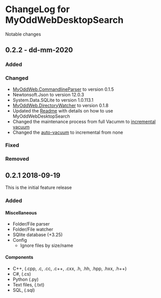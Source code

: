 # ChangeLog for MyOddWebDesktopSearch

Notable changes

## 0.2.2 - dd-mm-2020

### Added

### Changed

- [MyOddWeb.CommandlineParser](https://github.com/FFMG/myoddweb.commandlineparser) to version 0.1.5
- Newtonsoft.Json to version 12.0.3
- System.Data.SQLite to version 1.0.113.1
- [MyOddWeb.DirectoryWatcher](https://github.com/FFMG/myoddweb.directorywatcher) to version 0.1.8
- Updated the [Readme](readme.md) with details on how to use MyOddWebDesktopSearch
- Changed the maintenance process from full Vacumm to [incremental vacuum](https://www.sqlite.org/pragma.html#pragma_incremental_vacuum)
- Changed the [auto-vacuum](https://www.sqlite.org/pragma.html#pragma_auto_vacuum) to incremental from none

### Fixed

### Removed

## 0.2.1 2018-09-19

This is the initial feature release

### Added

#### Miscellaneous 

- Folder/File parser
- Folder/File watcher
- SQlite database (+3.25)
- Config
  - Ignore files by size/name

#### Components
- C++, (.cpp, .c, .cc, .c++, .cxx, .h, .hh, .hpp, .hxx, .h++)
- C#, (.cs)
- Python (.py)
- Text files, (.txt)
- SQL, (.sql)
